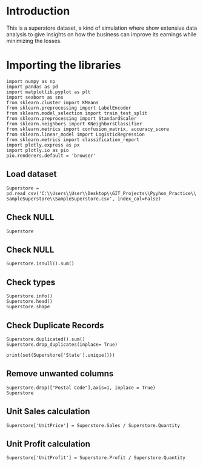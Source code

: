 # Introduction
This is a superstore dataset, a kind of simulation where show extensive data analysis to give insights on 
how the business can improve its earnings while minimizing the losses.

# Importing the libraries
```
import numpy as np
import pandas as pd
import matplotlib.pyplot as plt
import seaborn as sns
from sklearn.cluster import KMeans
from sklearn.preprocessing import LabelEncoder
from sklearn.model_selection import train_test_split
from sklearn.preprocessing import StandardScaler
from sklearn.neighbors import KNeighborsClassifier
from sklearn.metrics import confusion_matrix, accuracy_score
from sklearn.linear_model import LogisticRegression
from sklearn.metrics import classification_report
import plotly.express as px
import plotly.io as pio
pio.renderers.default = 'browser'
```

## Load dataset
```
Superstore = pd.read_csv('C:\\Users\\User\\Desktop\\GIT_Projects\\Pyyhon_Practice\\
SampleSuperstore\\SampleSuperstore.csv', index_col=False)
```


## Check NULL
```
Superstore
```

## Check NULL
```
Superstore.isnull().sum()
```

## Check types
```
Superstore.info()
Superstore.head()
Superstore.shape
```

## Check Duplicate Records
```
Superstore.duplicated().sum()
Superstore.drop_duplicates(inplace= True)

print(set(Superstore['State'].unique()))
```

## Remove unwanted columns
```
Superstore.drop(["Postal Code"],axis=1, inplace = True)
Superstore
```

## Unit Sales calculation
```
Superstore['UnitPrice'] = Superstore.Sales / Superstore.Quantity
```

## Unit Profit calculation
```
Superstore['UnitProfit'] = Superstore.Profit / Superstore.Quantity 
```
